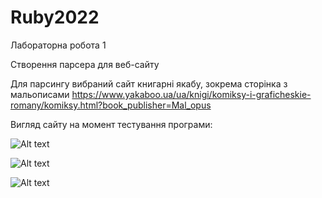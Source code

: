 # Ruby2022

Лабораторна робота 1

Створення парсера для веб-сайту

Для парсингу вибраний сайт книгарні якабу, зокрема сторінка з мальописами https://www.yakaboo.ua/ua/knigi/komiksy-i-graficheskie-romany/komiksy.html?book_publisher=Mal_opus

Вигляд сайту на момент тестування програми:

![Alt text](demo/screen1.png?raw=true "Title")

![Alt text](demo/screen2.png?raw=true "Title")

![Alt text](demo/screen3.png?raw=true "Title")